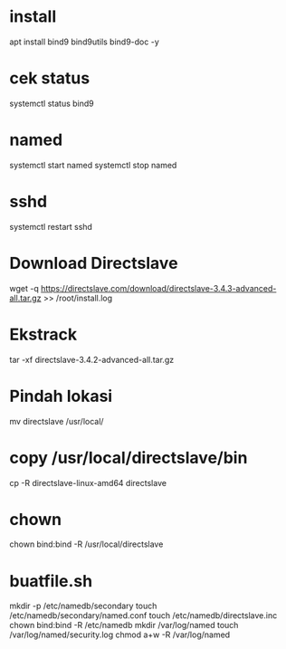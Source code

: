 # install
apt install bind9 bind9utils bind9-doc -y
# cek status
systemctl status bind9
# named
systemctl start named
systemctl stop named
# sshd
systemctl restart sshd
# Download Directslave
wget -q https://directslave.com/download/directslave-3.4.3-advanced-all.tar.gz >> /root/install.log
# Ekstrack
tar -xf directslave-3.4.2-advanced-all.tar.gz
# Pindah lokasi
mv directslave /usr/local/
# copy /usr/local/directslave/bin
cp -R directslave-linux-amd64 directslave
# chown
chown bind:bind -R /usr/local/directslave
# buatfile.sh
mkdir -p /etc/namedb/secondary
touch /etc/namedb/secondary/named.conf
touch /etc/namedb/directslave.inc
chown bind:bind -R /etc/namedb
mkdir /var/log/named
touch /var/log/named/security.log
chmod a+w -R /var/log/named

